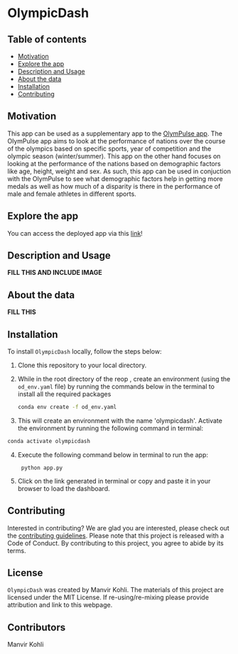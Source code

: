 # OlympicDash

## Table of contents

- [Motivation](#motivation)
- [Explore the app](#explore-the-app)
- [Description and Usage](#description-and-usage)
- [About the data](#about-the-data)
- [Installation](#installation)
- [Contributing](#contributing)

## Motivation

This app can be used as a supplementary app to the [OlymPulse app](https://tetrahydrofuran.shinyapps.io/olympulse/). The OlymPulse app aims to look at the performance of nations over the course of the olympics based on specific sports,  year of competition and the olympic season (winter/summer). This app on the other hand focuses on looking at the performance of the nations based on demographic factors like age, height, weight and sex. As such, this app can be used in conjuction with the OlymPulse to see what demographic factors help in getting more medals as well as how much of a disparity is there in the performance of male and female athletes in different sports.

## Explore the app

You can access the deployed app via this [link](https://olympicdash.onrender.com)!

## Description and Usage

**FILL THIS AND INCLUDE IMAGE**

## About the data

**FILL THIS**
## Installation

To install `OlympicDash` locally, follow the steps below:

1. Clone this repository to your local directory.

2. While in the root directory of the reop , create an environment (using the `od_env.yaml` file) by running the commands below in the terminal to install all the required packages

    ``` bash
    conda env create -f od_env.yaml
    ```

3. This will create an environment with the name 'olympicdash'. Activate the environment by running the following command in terminal:

  ```bash
  conda activate olympicdash
  ```

4. Execute the following command below in terminal to run the app:

        python app.py

5. Click on the link generated in terminal or copy and paste it in your browser to load the dashboard.

## Contributing

Interested in contributing? We are glad you are interested, please check out the [contributing guidelines](https://github.com/manvirsingh96/OlympicDash/blob/main/CONTRIBUTING.md). Please note that this project is released with a Code of Conduct. By contributing to this project, you agree to abide by its terms.

## License

`OlympicDash` was created by Manvir Kohli. The materials of this project are licensed under the MIT License. If re-using/re-mixing please provide attribution and link to this webpage.

## Contributors
 Manvir Kohli